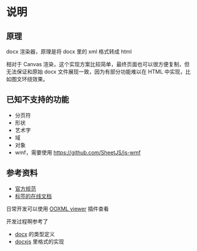 # 说明

## 原理

docx 渲染器，原理是将 docx 里的 xml 格式转成 html

相对于 Canvas 渲染，这个实现方案比较简单，最终页面也可以很方便复制，但无法保证和原始 docx 文件展现一致，因为有部分功能难以在 HTML 中实现，比如图文环绕效果。

## 已知不支持的功能

- 分页符
- 形状
- 艺术字
- 域
- 对象
- wmf，需要使用 https://github.com/SheetJS/js-wmf

## 参考资料

- [官方规范](https://www.ecma-international.org/publications-and-standards/standards/ecma-376/)
- [标签的在线文档](http://webapp.docx4java.org/OnlineDemo/ecma376/WordML/index.html)

日常开发可以使用 [OOXML viewer](https://marketplace.visualstudio.com/items?itemName=yuenm18.office-viewer) 插件查看

开发过程啊参考了

- [docx](https://github.com/dolanmiu/docx) 的类型定义
- [docxjs](https://github.com/zVolodymyr/docxjs) 里格式的实现
